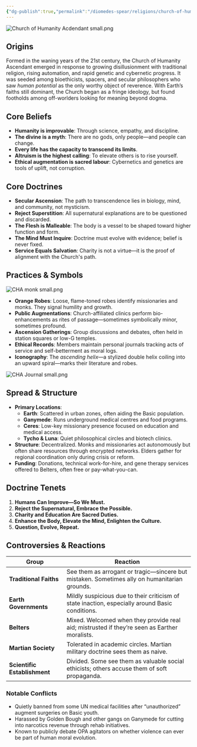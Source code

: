 ```yaml
---
{"dg-publish":true,"permalink":"/diomedes-spear/religions/church-of-humanity-ascended/church-of-humanity-ascended-overview/"}
---
```


![Church of Humanity Acdendant small.png](/img/user/Diomedes'%20Spear/Assests/Church%20of%20Humanity%20Acdendant%20small.png)
## Origins

Formed in the waning years of the 21st century, the Church of Humanity Ascendant emerged in response to growing disillusionment with traditional religion, rising automation, and rapid genetic and cybernetic progress. It was seeded among bioethicists, spacers, and secular philosophers who saw _human potential_ as the only worthy object of reverence. With Earth’s faiths still dominant, the Church began as a fringe ideology, but found footholds among off-worlders looking for meaning beyond dogma.

## Core Beliefs

- **Humanity is improvable**: Through science, empathy, and discipline.
- **The divine is a myth**: There are no gods, only people—and people can change.
- **Every life has the capacity to transcend its limits**.
- **Altruism is the highest calling**: To elevate others is to rise yourself.
- **Ethical augmentation is sacred labour**: Cybernetics and genetics are tools of uplift, not corruption.

## Core Doctrines

- **Secular Ascension**: The path to transcendence lies in biology, mind, and community, not mysticism.
- **Reject Superstition**: All supernatural explanations are to be questioned and discarded.
- **The Flesh is Malleable**: The body is a vessel to be shaped toward higher function and form.
- **The Mind Must Inquire**: Doctrine must evolve with evidence; belief is never fixed.
- **Service Equals Salvation**: Charity is not a virtue—it is the proof of alignment with the Church's path.

## Practices & Symbols
![CHA monk small.png](/img/user/Diomedes'%20Spear/Assests/CHA%20monk%20small.png)

- **Orange Robes**: Loose, flame-toned robes identify missionaries and monks. They signal humility and growth.
- **Public Augmentations**: Church-affiliated clinics perform bio-enhancements as rites of passage—sometimes symbolically minor, sometimes profound.
- **Ascension Gatherings**: Group discussions and debates, often held in station squares or low-G temples.
- **Ethical Records**: Members maintain personal journals tracking acts of service and self-betterment as moral logs.
- **Iconography**: The _ascending helix_—a stylized double helix coiling into an upward spiral—marks their literature and robes.

![CHA Journal small.png](/img/user/Diomedes'%20Spear/Assests/CHA%20Journal%20small.png)

## Spread & Structure
- **Primary Locations**:
    - **Earth**: Scattered in urban zones, often aiding the Basic population.
    - **Ganymede**: Runs underground medical centres and food programs.
    - **Ceres**: Low-key missionary presence focused on education and medical access.
    - **Tycho & Luna**: Quiet philosophical circles and biotech clinics.
- **Structure**: Decentralized. Monks and missionaries act autonomously but often share resources through encrypted networks. Elders gather for regional coordination only during crisis or reform.
- **Funding**: Donations, technical work-for-hire, and gene therapy services offered to Belters, often free or pay-what-you-can.

## Doctrine Tenets
1. **Humans Can Improve—So We Must.**
2. **Reject the Supernatural, Embrace the Possible.**
3. **Charity and Education Are Sacred Duties.**
4. **Enhance the Body, Elevate the Mind, Enlighten the Culture.**
5. **Question, Evolve, Repeat.**

## Controversies & Reactions

|Group|Reaction|
|---|---|
|**Traditional Faiths**|See them as arrogant or tragic—sincere but mistaken. Sometimes ally on humanitarian grounds.|
|**Earth Governments**|Mildly suspicious due to their criticism of state inaction, especially around Basic conditions.|
|**Belters**|Mixed. Welcomed when they provide real aid; mistrusted if they’re seen as Earther moralists.|
|**Martian Society**|Tolerated in academic circles. Martian military doctrine sees them as naive.|
|**Scientific Establishment**|Divided. Some see them as valuable social ethicists; others accuse them of soft propaganda.|

### Notable Conflicts
- Quietly banned from some UN medical facilities after “unauthorized” augment surgeries on Basic youth.
- Harassed by Golden Bough and other gangs on Ganymede for cutting into narcotics revenue through rehab initiatives.
- Known to publicly debate OPA agitators on whether violence can ever be part of human moral evolution.
